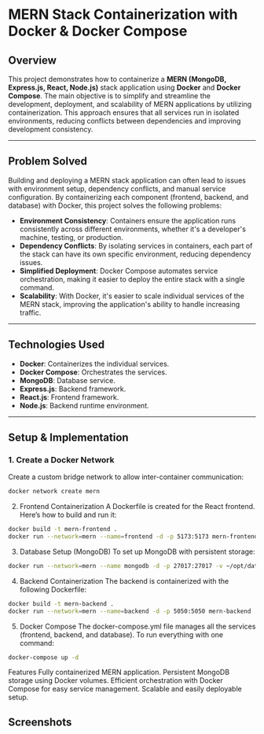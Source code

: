 # MERN Stack Containerization with Docker & Docker Compose

## Overview
This project demonstrates how to containerize a **MERN (MongoDB, Express.js, React, Node.js)** stack application using **Docker** and **Docker Compose**. The main objective is to simplify and streamline the development, deployment, and scalability of MERN applications by utilizing containerization. This approach ensures that all services run in isolated environments, reducing conflicts between dependencies and improving development consistency.

---

## Problem Solved
Building and deploying a MERN stack application can often lead to issues with environment setup, dependency conflicts, and manual service configuration. By containerizing each component (frontend, backend, and database) with Docker, this project solves the following problems:

- **Environment Consistency**: Containers ensure the application runs consistently across different environments, whether it's a developer's machine, testing, or production.
- **Dependency Conflicts**: By isolating services in containers, each part of the stack can have its own specific environment, reducing dependency issues.
- **Simplified Deployment**: Docker Compose automates service orchestration, making it easier to deploy the entire stack with a single command.
- **Scalability**: With Docker, it's easier to scale individual services of the MERN stack, improving the application's ability to handle increasing traffic.

---

## Technologies Used
- **Docker**: Containerizes the individual services.
- **Docker Compose**: Orchestrates the services.
- **MongoDB**: Database service.
- **Express.js**: Backend framework.
- **React.js**: Frontend framework.
- **Node.js**: Backend runtime environment.

---

## Setup & Implementation

### 1. **Create a Docker Network**
Create a custom bridge network to allow inter-container communication:
```bash
docker network create mern
```
2. Frontend Containerization
A Dockerfile is created for the React frontend. Here’s how to build and run it:
```bash
docker build -t mern-frontend .
docker run --network=mern --name=frontend -d -p 5173:5173 mern-frontend
```
3. Database Setup (MongoDB)
To set up MongoDB with persistent storage:
```bash
docker run --network=mern --name mongodb -d -p 27017:27017 -v ~/opt/data:/data/db mongo:latest
```
4. Backend Containerization
The backend is containerized with the following Dockerfile:
```bash
docker build -t mern-backend .
docker run --network=mern --name=backend -d -p 5050:5050 mern-backend
```
5. Docker Compose
The docker-compose.yml file manages all the services (frontend, backend, and database). To run everything with one command:
```bash
docker-compose up -d
```
Features
Fully containerized MERN application.
Persistent MongoDB storage using Docker volumes.
Efficient orchestration with Docker Compose for easy service management.
Scalable and easily deployable setup.


## Screenshots

